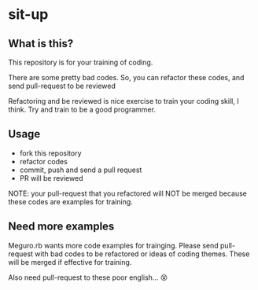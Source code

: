# sit-up

## What is this?

This repository is for your training of coding.

There are some pretty bad codes. So, you can refactor these codes, and send pull-request to be reviewed

Refactoring and be reviewed is nice exercise to train your coding skill, I think. Try and train to be a good programmer.

## Usage

* fork this repository
* refactor codes
* commit, push and send a pull request
* PR will be reviewed

NOTE: your pull-request that you refactored will NOT be merged because these codes are examples for training.

## Need more examples

Meguro.rb wants more code examples for trainging. Please send pull-request with bad codes to be refactored or ideas of coding themes. These will be merged if effective for training.

Also need pull-request to these poor english... :dizzy_face:

